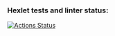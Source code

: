 ### Hexlet tests and linter status:
[![Actions Status](https://github.com/ADEELlla/frontend-project-44/actions/workflows/hexlet-check.yml/badge.svg)](https://github.com/ADEELlla/frontend-project-44/actions)
